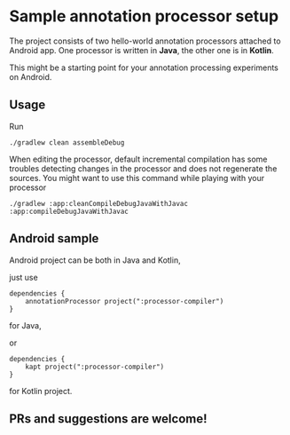 # Sample annotation processor setup

The project consists of two hello-world annotation processors attached to Android app. One processor is written in **Java**, the other one is in **Kotlin**.

This might be a starting point for your annotation processing experiments on Android.

## Usage

Run

```
./gradlew clean assembleDebug
```

When editing the processor, default incremental compilation has some troubles detecting changes in the processor and does not regenerate the sources.
You might want to use this command while playing with your processor

```
./gradlew :app:cleanCompileDebugJavaWithJavac :app:compileDebugJavaWithJavac
```

## Android sample

Android project can be both in Java and Kotlin,   

just use

```
dependencies {
    annotationProcessor project(":processor-compiler")
}
```
for Java,    

or

```
dependencies {
    kapt project(":processor-compiler")
}
```
for Kotlin project.

## PRs and suggestions are welcome!
